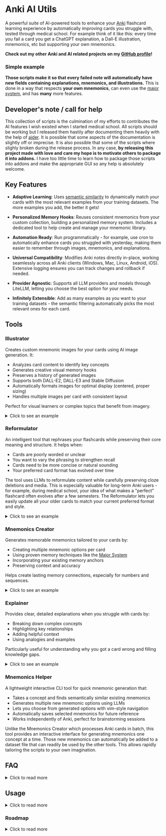 # Anki AI Utils
A powerful suite of AI-powered tools to enhance your [Anki](https://en.wikipedia.org/wiki/Anki_(software)) flashcard learning experience by automatically improving cards you struggle with, tested through medical school. For example think of it like this: every time you fail a card you get a ChatGPT explanation, a Dall-E illustration, mnemonics, etc but supporting your own mnemonics.

**Check out my other Anki and AI related projects on my [GitHub profile](https://github.com/thiswillbeyourgithub)!**

### Simple example
**Those scripts make it so that every failed note will automatically have new fields containing explanations, mnemonics, and illustrations.** This is done in a way that respects **your own mnemonics**, can even use the [major system](https://en.wikipedia.org/wiki/Mnemonic_major_system), and has **many** more features.

## Developer's note / call for help
This collection of scripts is the culmination of my efforts to contributes the AI features I wish existed when I started medical school. All scripts should be working but I released them hastily after documenting them heavily with the help of [aider](https://aider.chat/). It is possible that some aspects of the documentation is slightly off or imprecise. It is also possible that some of the scripts where slighly broken during the release process. In any case, **by releasing this project made with love and care my hope is to motivate others to package it into addons.** I have too little time to learn how to package those scripts into addons and make the appropriate GUI so any help is absolutely welcome.

## Key Features

- **Adaptive Learning**: Uses [semantic similarity](https://en.wikipedia.org/wiki/Semantic_similarity) to dynamically match your cards with the most relevant examples from your training datasets. The more examples you add, the better it gets!

- **Personalized Memory Hooks**: Reuses consistent mnemonics from your custom collection, building a personalized memory system. Includes a dedicated tool to help create and manage your mnemonic library.

- **Automation Ready**: Run programmatically - for example, use cron to automatically enhance cards you struggled with yesterday, making them easier to remember through images, mnemonics, and explanations.

- **Universal Compatibility**: Modifies Anki notes directly in-place, working seamlessly across all Anki clients (Windows, Mac, Linux, Android, iOS). Extensive logging ensures you can track changes and rollback if needed.

- **Provider Agnostic**: Supports all LLM providers and models through LiteLLM, letting you choose the best option for your needs.

- **Infinitely Extensible**: Add as many examples as you want to your training datasets - the semantic filtering automatically picks the most relevant ones for each card.

## Tools

### Illustrator 
Creates custom mnemonic images for your cards using AI image generation. It:
- Analyzes card content to identify key concepts
- Generates creative visual memory hooks
- Preserves a history of generated images
- Supports both DALL-E2, DALL-E3 and Stable Diffusion
- Automatically formats images for optimal display (centered, proper sizing)
- Handles multiple images per card with consistent layout

Perfect for visual learners or complex topics that benefit from imagery.

<details>
<summary>
Click to see an example
</summary>

For example, I had this French flashcard:

![](./screenshots/illustrator_fever.png)
<details>
<summary>Click here if you can't read French</summary>

Here's the note content translated to English:
```
Diagnostic criteria for simple febrile seizures:
- Age greater than 1 year
- Seizure occurring with fever above 38°C (100.4°F)
- Symmetrical motor manifestations lasting less than 15 minutes and without deficit
- Single seizure per febrile episode
- Less than 3 episodes in total
```

</details>

`illustrator.py` generated to me this image:
![](./screenshots/illustrator_fever_generated.png)

As well as this text content to understand its thought process: (Note that this part is always in English no matter the original language)
```
Topic: 'Diagnostic criteria for a simple febrile seizure'
Anchors: 'Febrile / Fever: a fireplace (sounds like febrile)'
Phonetic: '1 as T link in thai, tea, tie; 3 as M link in mow, my, meh; 8 as F link in fire, faux, few; 5 as L link in low, lee, lie'
Remarks:
* The criteria are specific and should be presented in a way that is easy to remember.
Step by step decomposition:
* Age over 1 year: a toddler holding a teacup (T for 1)
* Seizure with fever over 38°C: a thermometer with flames around it (F for 8)
* Symmetric motor manifestations lasting less than 15 minutes without deficit: a clock showing 15 minutes with two identical figurines moving symmetrically on either side
* 1 unique seizure per febrile episode: a single lightning bolt striking a fireplace (fireplace for fever)
* Less than 3 episodes in total: three thermometers, but only two showing a high temperature
Imagining:
* A toddler holding a teacup, standing next to a fireplace with a single lightning bolt striking it.
* Above the fireplace, a clock showing 15 minutes with two identical figurines moving symmetrically.
* Next to the toddler, a thermometer surrounded by flames, and three thermometers, two of which show high temperatures.
Subject: 'a toddler holding a teacup next to a fireplace struck by a single lightning bolt, a clock showing 15 minutes with symmetric figurines, a flaming thermometer, and three thermometers with two showing high temperatures'
Description words: 'educational, colorful, engaging, vivid, detailed'
Style: 'illustration'
Realism: 'semi-realistic'
a toddler holding a teacup next to a fireplace struck by a single lightning bolt, a clock showing 15 minutes with symmetric figurines, a flaming thermometer, and three thermometers with two showing high temperatures, educational, colorful, engaging, vivid, detailed, illustration, semi-realistic

[DATE:09/04/2024 VERSION:2.5 LLMMODEL:openai/gpt-4-0125-preview IMAGEMODEL:openai/dall-e-3]
```

</details>

### Reformulator
An intelligent tool that rephrases your flashcards while preserving their core meaning and structure. It helps when:
- Cards are poorly worded or unclear
- You want to vary the phrasing to strengthen recall
- Cards need to be more concise or natural sounding
- Your preferred card format has evolved over time

The tool uses LLMs to reformulate content while carefully preserving cloze deletions and media. This is especially valuable for long-term Anki users - for example, during medical school, your idea of what makes a "perfect" flashcard often evolves after a few semesters. The Reformulator lets you easily update all your older cards to match your current preferred format and style.

<details>
<summary>
Click to see an example
</summary>

For example, given this poorly worded flashcard:

```
bilateral and symmetric alveolar syndrome, perihilar, often with effusion, what to consider?
{{c1::APE}}
```

The reformulator would improve it to:

```
What should be considered in presence of bilateral and symmetric alveolar syndrome, perihilar, often with effusion?
{{c1::In case of bilateral and symmetric alveolar syndrome, perihilar, often with effusion, one should consider APE.}}
```

The reformulator can also make cards more concise when needed. For example, it could reformat the same card as:

```
Key features of bilateral and symmetric alveolar syndrome, perihilar, often with effusion:
- {{c1::Consider APE}}
```

The true power of the reformulator lies in its flexibility - your imagination is the only limit. It can:
- Make questions grammatically complete and clear
- Structure content as proper questions, bullet points, tables, or any format you prefer
- Make answers self-contained by repeating key context when needed
- Adjust verbosity from concise summaries to detailed explanations
- Preserve exact medical terminology while improving clarity
- Maintain cloze deletion format while enhancing content
- Adapt to any formatting style (paragraphs, lists, diagrams, etc.)
- Transform content into mnemonics, analogies, or memory palaces
- Create hierarchical structures for complex topics
- Generate multiple variations to strengthen recall through interleaving

The reformulator is not just a tool for fixing poorly worded cards - it's a creative partner that can help you explore new ways to structure and present information. Whether you want to create visual mind maps, build memory palaces, or develop unique mnemonic systems, the reformulator can help bring your ideas to life while maintaining the integrity of your Anki cards.

</details>


### Mnemonics Creator
Generates memorable mnemonics tailored to your cards by:
- Creating multiple mnemonic options per card
- Using proven memory techniques like the [Major System](https://en.wikipedia.org/wiki/Mnemonic_major_system)
- Incorporating your existing memory anchors
- Preserving context and accuracy

Helps create lasting memory connections, especially for numbers and sequences.

<details>
<summary>
Click to see an example
</summary>

The mnemonics made for the card above about infant fever ended up with this content in the AnkiMnemonics field:

---


1.  'Heureux Hephaistos fébrile tend sa banane unique près du feu'<br>* <b>Heureux </b> Âge supérieur à 1 an <u> Heureux évoque la maturité et donc un âge déjà avancé, supérieur à 1 an </u><br>* <b>Hephaistos fébrile </b> Survenue de la crise avec une fièvre supérieure à 38°C <u> Hephaistos évoque la fièvre du fait de son rôle de forgeron et fébrile réitère ce concept </u><br>* <b>tend sa banane unique </b> 1 unique crise par épisode fébrile donné <u> banane unique évoque une seule occurrence, ici la crise unique par épisode fébrile </u><br>* <b>près du feu </b> Moins de 3 épisodes au total <u> feu évoque la fièvre et sa proximité suggère une limite, ici moins de 3 épisodes en tout </u><br><br>2.  'Un enfant trébuche dans le feu, danse symétriquement, a un seul coup et moins de trois feux'<br>* <b>Un enfant trébuche </b> Âge supérieur à 1 an <u> l'idée d'un enfant qui commence juste à marcher évoque l'âge juste après un an </u><br>* <b>dans le feu, </b> Survenue de la crise avec une fièvre supérieure à 38°C <u> le feu évoque la chaleur, donc la fièvre </u><br>* <b>danse symétriquement, </b> Manifestations motrices symétriques <u> danser évoque le mouvement, et symétriquement évoque les deux côtés du corps bougeant de la même manière </u><br>* <b>a un seul coup </b> 1 unique crise par épisode fébrile donné <u> un seul coup évoque l'unicité de la crise pendant l'épisode fébrile </u><br>* <b>et moins de trois feux </b> Moins de 3 épisodes au total <u> moins de trois feux évoque le nombre total d'épisodes, utilisant l'analogie avec la fièvre comme feu </u><br><br>3.  'Un enfant febrile symetrique forge une unique bulle dans la prairie'<br>* <b>Un enfant </b> Âge supérieur à 1 an <u> enfant indique que le sujet concerne un jeune individu, donc plus d'un an </u><br>* <b>febrile </b> Survenue de la crise avec une fièvre supérieure à 38°C <u> fébrile se lie à la notion de fièvre </u><br>* <b>symetrique </b> Manifestations motrices symétriques <u> directement lié à symétrique </u><br>* <b>forge </b> durant moins de 15 minutes et sans déficit <u> forger évoque une action courte et intense, comme la crise qui dure moins de 15 minutes sans laisser de séquelles </u><br>* <b>une unique </b> 1 unique crise par épisode fébrile donné <u> unique précise le nombre de crises </u><br>* <b>bulle </b> Moins de 3 épisodes au total <u> une bulle évoque quelque chose de rare et limité, semblable à moins de 3 épisodes au total </u><br>* <b>dans la prairie </b> hyperthermique <u> la prairie évoque un espace ouvert et naturel, hyperthermique évoque la chaleur comme celle du soleil sur une prairie </u><br><br>[DATE:09/04/2024 VERSION:2.1 MODEL:openai/gpt-4-0125-preview]<br><br><!--SEPARATOR-->

---

</details>

### Explainer
Provides clear, detailed explanations when you struggle with cards by:
- Breaking down complex concepts
- Highlighting key relationships
- Adding helpful context
- Using analogies and examples

Particularly useful for understanding why you got a card wrong and filling knowledge gaps.

<details>
<summary>
Click to see an example
</summary>

The mnemonics made for the card above about infant fever ended up with this content in the AnkiExplainer field (I translated it french to English for universal documentation):

---


* <b>EXPLANATION</b> A simple febrile seizure is characterized by its uniqueness and brevity during a febrile episode, which helps distinguish it from complex seizures or other neurological disorders.<br>* <b>MECHANISM</b> Fever can lower the seizure threshold in certain children, which explains why an elevation in body temperature can trigger a seizure in predisposed individuals.<br><br>[DATE:09/04/2024 VERSION:1.7 LLMMODEL:openai/gpt-4-0125-preview]<br><br><!--SEPARATOR-->

---

</details>


### Mnemonics Helper
A lightweight interactive CLI tool for quick mnemonic generation that:
- Takes a concept and finds semantically similar existing mnemonics
- Generates multiple new mnemonic options using LLMs
- Lets you choose from generated options with vim-style navigation
- Automatically saves selected mnemonics for future reference
- Works independently of Anki, perfect for brainstorming sessions

Unlike the Mnemonics Creator which processes Anki cards in batch, this tool provides an interactive interface for generating mnemonics one concept at a time. Those new mnemonics can automatically be added to a dataset file that can readily be used by the other tools. This allows rapidly tailoring the scripts to your own imagination.


## FAQ

<details>
<summary>
Click to read more
</summary>

### What are the core benefits of those tools?
Basically if you run these tools each evening on cards you failed that day it will steadily improve your deck quality and learning effectiveness:
- Automatically enhance cards you struggle with
- Save time on manual card improvements
- Create stronger memory connections
- Track improvements with detailed history
- Preserve card structure while enhancing content


### What is the [Major System](https://en.wikipedia.org/wiki/Mnemonic_major_system)?
The Major System is a powerful memory technique that converts numbers into consonant sounds, which can then be turned into memorable words. For example:
- 0 = S sound (as in "sea")
- 1 = T sound (as in "tea") 
- 2 = N sound (as in "new")
- etc.

This makes it easier to remember numbers by turning them into words. For example, "92" could become "pen" (P=9, N=2).

You can read more about it [on wikipedia](https://en.wikipedia.org/wiki/Mnemonic_major_system)

### What are Memory Anchors?
Memory anchors are existing associations you already know well that can be used to create new memories. For example, if you already strongly associate "Napoleon" with "France", you can use Napoleon as an anchor when learning new facts about French history.

The tools can use your personal set of memory anchors to generate mnemonics that build on your existing knowledge.

### Which LLM providers are supported?
The tools use [LiteLLM](https://docs.litellm.ai/docs/) which provides a unified interface to virtually any LLM provider including:
- OpenAI
- Anthropic
- Google
- OpenRouter
- Azure
- AWS Bedrock
- Local models
- And many more

Just specify the model in LiteLLM format (e.g. "openai/gpt-4" or "anthropic/claude-3-opus") and it will handle the rest.

### What languages are supported?
The tools work in any language supported by the LLM you choose to use. Since these scripts support virtually all LLM providers through LiteLLM, you can use any model that works well with your language. For example:
- OpenAI's models support 100+ languages
- Anthropic's Claude supports 100+ languages
- You can use local models specifically trained for your language
- etc.

The tools will preserve all language-specific formatting, including:
- Right-to-left text
- Special characters and diacritics
- Language-specific punctuation
- etc.

### How do the Mnemonics Work?
The mnemonics tools use several proven memory techniques:
- [Major System](https://en.wikipedia.org/wiki/Mnemonic_major_system) for numbers
- Vivid imagery and visualization
- Personal memory anchors
- Phonetic similarities
- Humor and absurdity
- Story-based connections

This creates memorable associations that help strengthen recall while preserving accuracy.

### Where can I find example datasets for each tool?
The `examples/` folder contains training datasets and example files for each tool. While these were originally written in French and hastily translated to English, they provide good templates for creating your own datasets. Check the Example Files section below for details on each file.

### What's the future of this project?
This toolkit was developed and battle-tested while studying tens of thousands of Anki cards during medical school. It proved invaluable for maintaining and enhancing a large flashcard collection during intense study periods.

However, as research commitments have grown, I now have limited time to transform these scripts into a more user-friendly package. The tools work well but need:
- Packaging as a proper Anki addon
- Installation via PyPI
- Code deduplication and cleanup
- Better documentation

I'm actively looking for contributors of all skill levels to help make these tools more accessible to the wider Anki community. Whether you're a seasoned developer or just getting started, all contributions are welcome! I can provide guidance and direction based on extensive experience with the codebase, while you help with the technical aspects of packaging and distribution.

Check out the detailed roadmap below to see what needs improving. If you're interested in helping transform these battle-tested scripts into a polished Anki addon, please don't hesitate to reach out - I'm always happy to chat and help you get started!

### Why is there code duplication across the tools?
This project evolved organically alongside my Python skills while solving real needs during medical school. Each tool was developed independently when needed, prioritizing functionality over code elegance. While they all work reliably, there's significant opportunity to unify their codebases around a common API.

I can provide detailed guidance on refactoring and consolidating the code, but lack the time to implement these changes myself. Check the roadmap below if you're interested in helping streamline the codebase while preserving its battle-tested functionality.

### When Should I Use Each Tool?
- **Mnemonics Creator**: Best for memorizing numbers, sequences, lists, and abstract concepts
- **Illustrator**: Ideal for visual learners and complex topics that benefit from imagery
- **Reformulator**: Use when card wording is unclear or you want variety in phrasing. Don't worry about running it on well-formatted cards - the LLM is trained to recognize and preserve cards that already follow best practices, avoiding unnecessary changes that could disrupt your learning
- **Explainer**: Great for understanding why you got a card wrong and filling knowledge gaps
- **Mnemonics Helper**: Simple script to quickly ask an LLM to come up with new mnemonics by taking into accountsthe [semantic similarity](https://en.wikipedia.org/wiki/Semantic_similarity) of the new subject vs your previous mnemonics.

### What happens if I run a script multiple times on the same card?
For most tools (Mnemonics Creator, Illustrator, Explainer), the previous content will be preserved in a collapsible HTML section using the `<details>` and `<summary>` tags. The new content appears above this section. This makes it easy to:
- See the latest generated content first
- Access previous versions by expanding the collapsible sections
- Track how the card evolved over time

The Reformulator works differently - it replaces the content of the original field directly, but saves all previous versions and metadata in a separate `AnkiReformulator` field. This preserves the card's readability while maintaining a complete history.

### How can I track which cards were modified?
Each tool meticulously tracks modifications through tags and metadata to ensure transparency and reversibility. For example, when a tool processes a card, it adds a dated tag like `AnkiIllustrator::done::02/07/2023`. This makes it easy to:
- Quickly identify which cards were modified by each tool
- Track when modifications were made
- Find cards that haven't been processed yet
- Rollback changes if needed (especially with the Reformulator)

You can use these tags in the Anki browser to assess how many cards could benefit from each tool and review the modifications made. Note that notes for which a script failed will have a tag added to it. For example `AnkiI
::failed`.

### How much does it cost to run these tools?
The cost depends on your usage patterns and which features you enable:
- Start small with a few cards to get comfortable with each tool
- Built-in safeguards prevent accidental overspending:
  - Maximum cards per run can be limited
  - Cost tracking per script is stored in the database
  - Failed API calls don't count towards your quota
  - You can set hard spending limits
- Typical costs per card:
  - Reformulator: ~$0.02-0.04 (text only)
  - Mnemonics: ~$0.02-0.04 (text only)
  - Explainer: ~$0.03-0.06 (more complex reasoning)
  - Illustrator: ~$0.02 + image cost ($0.04-0.12 per image)

The database tracks total spending per script, making it easy to budget and monitor costs. You can also use cheaper models for initial testing before scaling up to more capable ones.

### Can I use these tools on mobile?
While you need to run the scripts themselves from a computer (not your phone), all changes are made directly to your Anki notes. This means:
- Run the scripts from your computer/server
- Sync Anki on your computer
- The improved cards will appear on AnkiMobile/AnkiDroid after syncing
- All generated content (reformulations, mnemonics, images, etc.) works perfectly on mobile

### Example Files
The `examples/` folder contains example files to help you get started. Note that these examples were originally written in French (except for system prompts) and were quickly translated to English - some examples may not make perfect sense but should still demonstrate the basic usage:
- `anki_ai_utils_tmux_launcher.sh`: A tmux-based launcher script I used every morning to automatically process cards I struggled with the previous day
- `anchors.json`: Example memory anchors mapping file 
- `dataset_anchors.txt`: Training examples for memory anchor processing
- `explainer_dataset.txt`: Examples for the Explainer tool
- `illustrator_dataset.txt`: Training data for image generation
- `illustrator_sanitize_dataset.txt`: Examples for sanitizing image prompts
- `mnemonics_dataset.txt`: Training data for mnemonic generation
- `reformulator_dataset.txt`: Examples for card reformulation
- `string_formatting.py`: Handles cloze deletions and text formatting

### Aren't you concerned about LLM hallucinations?

While hallucinations are a valid concern when using LLMs as search engines or relying on their compressed inner knowledge, these tools take a different approach that minimizes this risk:

1. **Few-shot Learning**: By providing carefully crafted examples, we guide the LLM to follow specific patterns and formats, reducing the chance of inventing information.

2. **Structured Output**: The tools enforce strict output formats that make hallucinations easier to detect and correct.

3. **Preservation of Source Material**: Rather than generating new facts, the tools focus on reformulating and enhancing existing content from your cards.

4. **Model Agnosticism**: As new, more reliable models emerge, you can easily switch to them without changing your workflow.


5. **Specialization**: By focusing on specific tasks (reformulation, mnemonic creation, etc.), we reduce the scope for hallucinations compared to general-purpose chat.

While no system is perfect, this approach has proven reliable through extensive testing during medical school. As LLMs continue to improve, we can expect hallucinations to become increasingly rare.

### What's the format of dataset files?
Dataset files (like `explainer_dataset.txt`, `reformulator_dataset.txt`, etc.) are simple text files where messages are separated by `----`. The first message is assumed to be a system prompt, followed by alternating user and assistant messages. This format mirrors a typical LLM conversation flow while remaining easy to read and edit.

</details>

## Usage

<details>
<summary>
Click to read more
</summary>

#### Reformulator
The Reformulator can be run from the command line:

```bash
python reformulator.py \
    --query "(rated:2:1 OR rated:2:2) -is:suspended" \
    --dataset_path "data/reformulator_dataset.txt" \
    --string_formatting "data/string_formatting.py" \
    --ntfy_url "ntfy.sh/YOUR_TOPIC" \
    --main_field_index 0 \
    --llm "openai/gpt-4" \
    --embedding_model "openai/text-embedding-3-small" \
    --max_token 4000 \
    --llm_temp 0
```

Key arguments:
- `query`: Anki browser query to select cards (defaults to recently failed cards)
- `dataset_path`: Example prompts for reformulation
- `string_formatting`: Custom text formatting functions
- `ntfy_url`: Optional notifications via ntfy.sh
- `main_field_index`: Index of the field to reformulate (0 for first field)
- `llm`: LLM model to use in litellm format
- `embedding_model`: Model for semantic similarity search
- `max_token`: Maximum tokens per query
- `llm_temp`: LLM temperature (0 for consistent output)

Additional options:
- `--debug`: Enable debug mode
- `--force`: Process cards even if already reformulated
- `--print_db_then_exit`: Display database contents and exit
- `--parallel`: Number of parallel processes (default 4)
- `--exclude_media`: Skip cards containing media
- `--mode`: Either 'reformulate' or 'reset' to restore original content. Note that the 'reset' feature is not absolutely guaranteed to work, but if things go wrong there are tons of logs on purpose to make sure you don't lose anything.

#### Mnemonics
The Mnemonics Creator can be run from the command line:

```bash
python mnemonics.py \
    --field_names "body" \
    --query "(rated:2:1 OR rated:2:2) -is:suspended" \
    --memory_anchors_file "data/anchors.json" \
    --dataset_path "data/mnemonics_dataset.txt" \
    --string_formatting "data/string_formatting.py" \
    --ntfy_url "ntfy.sh/YOUR_TOPIC" \
    --llm "openrouter/anthropic/claude-3-sonnet" \
    --embedding_model "openai/text-embedding-3-small" \
    --n_mnemonic 1
```

Key arguments:
- `field_names`: Comma-separated list of note fields to analyze
- `query`: Anki browser query to select cards (defaults to recently failed cards)
- `memory_anchors_file`: JSON file mapping concepts to memory anchors
- `dataset_path`: Example prompts for mnemonic generation
- `string_formatting`: Custom text formatting functions
- `ntfy_url`: Optional notifications via ntfy.sh
- `llm`: LLM model to use in litellm format
- `embedding_model`: Model for semantic similarity search
- `n_mnemonic`: Number of mnemonics to generate per card

Additional options:
- `--debug`: Enable debug mode
- `--force`: Process cards even if they already have mnemonics
- `--note_mode`: Don't count cards of the same note twice
- `--do_sync`: Sync Anki before and after processing

#### Mnemonics Creator CLI
The Mnemonics Creator CLI provides an interactive interface for generating mnemonics:

```bash
python mnemonics_creator.py \
    --top_k 100 \
    --n_gen 10 \
    --model "openrouter/anthropic/claude-3-sonnet" \
    --embed_model "openai/text-embedding-3-small"
```

Key arguments:
- `top_k`: Number of similar existing mnemonics to use as examples (default: 100)
- `n_gen`: Number of new mnemonics to generate per query (default: 10)
- `model`: LLM model to use in litellm format
- `embed_model`: Model for semantic similarity search
- `query`: Optional initial query to process
- `gui`: Enable GUI interface (not yet implemented)

The CLI provides an interactive interface where you can:
- Enter concepts to generate mnemonics for
- See similar existing mnemonics as context
- Choose from multiple generated options
- Navigate with vim-style keys (j/k) or numbers
- Save selected mnemonics to your collection

#### Explainer
The Explainer can be run from the command line:

```bash
python explainer.py \
    --field_names "body" \
    --query "(rated:2:1 OR rated:2:2) -is:suspended" \
    --dataset_path "data/explainer_dataset.txt" \
    --string_formatting "data/string_formatting.py" \
    --ntfy_url "ntfy.sh/YOUR_TOPIC" \
    --llm "openrouter/anthropic/claude-3-sonnet" \
    --embedding_model "openai/text-embedding-3-small" \
    --llm_max_token 3000
```

Key arguments:
- `field_names`: Comma-separated list of note fields to analyze
- `query`: Anki browser query to select cards (defaults to recently failed cards)
- `dataset_path`: Example prompts for generating explanations
- `string_formatting`: Custom text formatting functions
- `ntfy_url`: Optional notifications via ntfy.sh
- `llm`: LLM model to use in litellm format
- `embedding_model`: Model for semantic similarity search
- `llm_max_token`: Maximum tokens per query

Additional options:
- `--debug`: Enable debug mode
- `--force`: Process cards even if they already have explanations
- `--note_mode`: Don't count cards of the same note twice
- `--do_sync`: Sync Anki before and after processing

#### Illustrator 
The Illustrator can be run from the command line:

```bash
python illustrator.py \
    --field_names "front,back" \
    --query "(rated:2:1 OR rated:2:2) -is:suspended" \
    --memory_anchors_file "data/anchors.json" \
    --dataset_path "data/illustrator_dataset.txt" \
    --dataset_sanitize_path "data/illustrator_sanitize.txt" \
    --string_formatting "data/string_formatting.py" \
    --ntfy_url "ntfy.sh/YOUR_TOPIC" \
    --n_image 1
```

Key arguments:
- `field_names`: Comma-separated list of note fields to analyze
- `query`: Anki browser query to select cards (defaults to recently failed cards)
- `memory_anchors_file`: JSON file mapping concepts to memory anchors
- `dataset_path`: Example prompts for image generation
- `dataset_sanitize_path`: Examples for sanitizing unsafe prompts
- `string_formatting`: Custom text formatting functions
- `ntfy_url`: Optional notifications via ntfy.sh
- `n_image`: Number of images to generate per card

Additional options:
- `--debug`: Enable debug mode
- `--force`: Process cards even if they already have illustrations
- `--disable_notif`: Disable ntfy.sh notifications

</details>

### Roadmap

<details>
<summary>
Click to read more
</summary>

<i>This TODO list is maintained automatically by [MdXLogseqTODOSync](https://github.com/thiswillbeyourgithub/MdXLogseqTODOSync)</i>
<!-- BEGIN_TODO -->
- turn those scripts into addons
- ### Applies to all tools
- use toml instead of json? it allows setting comments too
- make it installable with a setup.py on pypi
- use beartype everywhere for statyc typing and code cleanliness
- do a unique class that could be used to unify all those codes
    - arguments:
        - name (to differentiate each children: for example "illustrator")
        - string_format (can be overloaded)
        - in the init, check that indeed there is a version attribute
- add an arg to include tags or not in the LLM context for a given note, as otherwise the LLM can get confused by some acronyms
    - but with a regex arg to keep only the tags that match the regex. This way we can keep only a portion of them for the LLM
- store all inference in a compressed sqlite db instead of a json. It gets too large
- add check that we indeed removed all the done tags
- actually there's no need to store the "Done" tags because all important info is stored in the field
- use xml formatting for the examples
    - make use of <thinking> tags too
- tell user how much time each answer took
-
- ### Mnemonics Creator
    - Add keybindings
        - binding e to edit a proposition
- ### Illustrator
- use an llm to extract numbers
    - ask it to do quick transformations like turn 48h into 2 days, modify units, etc,
- add support for note containing media like audio, images etc
- add a mode without actually creating images. This could be used like a mnemonics after all.
-
- ### Reformulator
- Add 5 to 10 example for the LLM of how to manage media like iimages etc then add support for them
- make it work with specific fstring template for field replacement. Otherwise it can only reformulate a single field
    - better: add an arg to specify the single output field, and an arg to specify a comma separated list of input fields
-
- ### explainer
- compute all embeddings at the start, making it faster
- it's actually quite terrible. Use one LLM call to ask for which follow up questions to ask, then another LLM call to answer each using async
    - save each new question answer as a <details> tag to make it easy to access on phones by touching the field
-
- ### Ankimnemonics
- comment out the mnemonics that dont respect the rule of adding the subject first
- understand why it sometimes hangs during a run
- make it distinguish 'has to appear in plain' vs 'has to appear as mnemonic'?
-
- ### AnkiAiFilter
- use an eval llm like in [wdoc](https://wdoc.readthedocs.io/en/latest/) to better filer an anki query
    - actually wdoc can already be used for that! Maybe it should be converted into an addon?
-
- ### Tagger (In project)
- always prepend tags by ankitagger: but customizable
- always sort those tags by alphabetical order
- add modes:
    - mode "predefined": the user gives a list of tags and the LLM finds which to apply to each note given a query
        - loop over each note and ask it to generate tags
- arg for image support if media found
    - if the card contains an image, it should be hashed, then a cached call to a func that asks a vision model to describe the type of image, then use the embedding of this answer to suggest the appropriate tags to suggest to the LLM for classification
<!-- END_TODO -->

## Credits

This project makes heavy use of [AnkiConnect](https://git.foosoft.net/alex/anki-connect) to interact with Anki.
</details>
